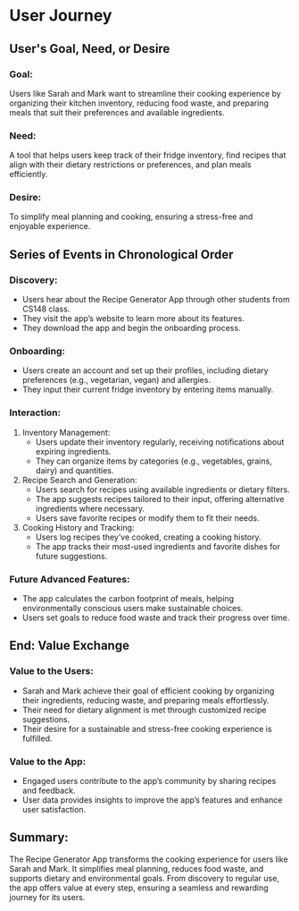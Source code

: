# User Journey

## User's Goal, Need, or Desire

### Goal:
Users like Sarah and Mark want to streamline their cooking experience by organizing their kitchen inventory, reducing food waste, and preparing meals that suit their preferences and available ingredients.

### Need:
A tool that helps users keep track of their fridge inventory, find recipes that align with their dietary restrictions or preferences, and plan meals efficiently.

### Desire:
To simplify meal planning and cooking, ensuring a stress-free and enjoyable experience.



## Series of Events in Chronological Order

### Discovery:
- Users hear about the Recipe Generator App through other students from CS148 class.
- They visit the app’s website to learn more about its features.
- They download the app and begin the onboarding process.

### Onboarding:
- Users create an account and set up their profiles, including dietary preferences (e.g., vegetarian, vegan) and allergies.
- They input their current fridge inventory by entering items manually.

### Interaction:
1. Inventory Management:
   - Users update their inventory regularly, receiving notifications about expiring ingredients.
   - They can organize items by categories (e.g., vegetables, grains, dairy) and quantities.
2. Recipe Search and Generation:
   - Users search for recipes using available ingredients or dietary filters.
   - The app suggests recipes tailored to their input, offering alternative ingredients where necessary.
   - Users save favorite recipes or modify them to fit their needs.
3. Cooking History and Tracking:
   - Users log recipes they’ve cooked, creating a cooking history.
   - The app tracks their most-used ingredients and favorite dishes for future suggestions.

### Future Advanced Features:
   - The app calculates the carbon footprint of meals, helping environmentally conscious users make sustainable choices.
   - Users set goals to reduce food waste and track their progress over time.


## End: Value Exchange
###  Value to the Users:
- Sarah and Mark achieve their goal of efficient cooking by organizing their ingredients, reducing waste, and preparing meals effortlessly.
- Their need for dietary alignment is met through customized recipe suggestions.
- Their desire for a sustainable and stress-free cooking experience is fulfilled.

### Value to the App:
- Engaged users contribute to the app’s community by sharing recipes and feedback.
- User data provides insights to improve the app’s features and enhance user satisfaction.

## Summary:

The Recipe Generator App transforms the cooking experience for users like Sarah and Mark. It simplifies meal planning, reduces food waste, and supports dietary and environmental goals. From discovery to regular use, the app offers value at every step, ensuring a seamless and rewarding journey for its users.
